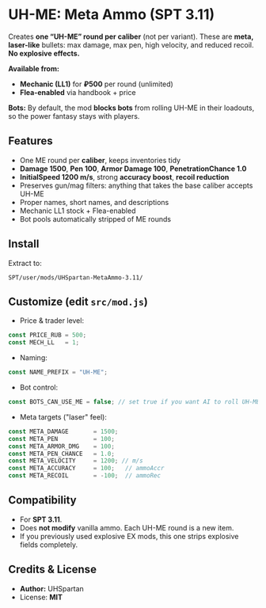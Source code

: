 # UH-ME: Meta Ammo (SPT 3.11)

Creates **one “UH-ME” round per caliber** (not per variant). These are **meta, laser-like** bullets: max damage, max pen, high velocity, and reduced recoil. **No explosive effects.**

**Available from:**
- **Mechanic (LL1)** for **₽500** per round (unlimited)
- **Flea-enabled** via handbook + price

**Bots:** By default, the mod **blocks bots** from rolling UH-ME in their loadouts, so the power fantasy stays with players.

## Features
- One ME round per **caliber**, keeps inventories tidy
- **Damage 1500**, **Pen 100**, **Armor Damage 100**, **PenetrationChance 1.0**
- **InitialSpeed 1200 m/s**, strong **accuracy boost**, **recoil reduction**
- Preserves gun/mag filters: anything that takes the base caliber accepts UH-ME
- Proper names, short names, and descriptions
- Mechanic LL1 stock + Flea-enabled
- Bot pools automatically stripped of ME rounds

## Install
Extract to:
```
SPT/user/mods/UHSpartan-MetaAmmo-3.11/
```

## Customize (edit `src/mod.js`)
- Price & trader level:
```js
const PRICE_RUB = 500;
const MECH_LL   = 1;
```
- Naming:
```js
const NAME_PREFIX = "UH-ME";
```
- Bot control:
```js
const BOTS_CAN_USE_ME = false; // set true if you want AI to roll UH-ME
```
- Meta targets ("laser" feel):
```js
const META_DAMAGE       = 1500;
const META_PEN          = 100;
const META_ARMOR_DMG    = 100;
const META_PEN_CHANCE   = 1.0;
const META_VELOCITY     = 1200; // m/s
const META_ACCURACY     = 100;   // ammoAccr
const META_RECOIL       = -100;  // ammoRec
```

## Compatibility
- For **SPT 3.11**.
- Does **not modify** vanilla ammo. Each UH-ME round is a new item.
- If you previously used explosive EX mods, this one strips explosive fields completely.

## Credits & License
- **Author:** UHSpartan
- License: **MIT**